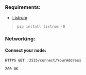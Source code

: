 ### Requirements:

- [Listrum](https://github.com/listrum/main):
> `pip install listrum -U`

### Networking:

#### Connect your node:

	HTTPS GET :2525/connect/YourAddress
	
	200 OK
